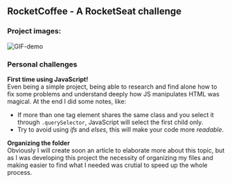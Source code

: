 ## RocketCoffee - A RocketSeat challenge
### Project images:

<!-- Images -->
![GIF-demo](https://user-images.githubusercontent.com/53125029/166113061-564b2467-97ec-490f-b372-f9cb93d7e9c5.gif)<br>

<!-- ---

![Desktop-image](https://user-images.githubusercontent.com/53125029/166111655-760e338a-da1c-4747-bd62-0c06c10cdc41.png)<br>

---

![Mobile-img](https://user-images.githubusercontent.com/53125029/166111746-5f97efa1-4d1a-428b-9be3-e96be5153695.png)
![Mobile-hamburger-demo](https://user-images.githubusercontent.com/53125029/166111789-5af970c2-6e62-46a7-af3a-7708cf5a69a2.png) -->

<!-- Text -->
### Personal challenges
**First time using JavaScript!**<br>
Even being a simple project, being able to research and find alone how to fix some problems and understand deeply how JS manipulates HTML was magical. 
At the end I did some notes, like:
* If more than one tag element shares the same class and you select it through `.querySelector`, JavaScript will select the first child only. 
* Try to avoid using _ifs_ and _elses_, this will make your code more _readable_.

**Organizing the folder** <br>
Obviously I will create soon an article to elaborate more about this topic, but as I was developing this project the necessity of organizing my files and making easier to find what I needed was crutial to speed up the whole process. 

